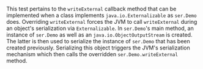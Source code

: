 [//]: # (MAIN: extser.Demo)
This test pertains to the ```writeExternal``` callback method that can be implemented when a class
implements ```java.io.Externalizable``` as ```ser.Demo``` does. Overriding ```writeExternal``` forces
the JVM to call ```writeExternal``` during an object's serialization via ```Externalizable```. In
```ser.Demo```'s main method, an instance of ```ser.Demo``` as well as an ```java.io.ObjectOutputStream```
is created. The latter is then used to serialize the instance of ```ser.Demo``` that has been created
previously. Serializing this object triggers the JVM's serialization mechanism  which then calls the
overridden ```ser.Demo.writeExternal``` method.
